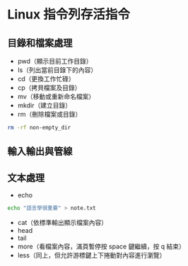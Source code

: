 # Linux 指令列存活指令



## 目錄和檔案處理
- pwd（顯示目前工作目錄）
- ls（列出當前目錄下的內容）
- cd（更換工作忙碌）
- cp（拷貝檔案及目錄）
- mv（移動或重新命名檔案）
- mkdir（建立目錄）
- rm（刪除檔案或目錄）

```bash
rm -rf non-empty_dir
```

## 輸入輸出與管線



## 文本處理

- echo

```bash
echo "語言學很重要" > note.txt
```
- cat（依標準輸出顯示檔案內容）
- head
- tail
- more（看檔案內容，滿頁暫停按 space 鍵繼續，按 q 結束）
- less（同上，但允許游標鍵上下捲動對內容進行瀏覽）
